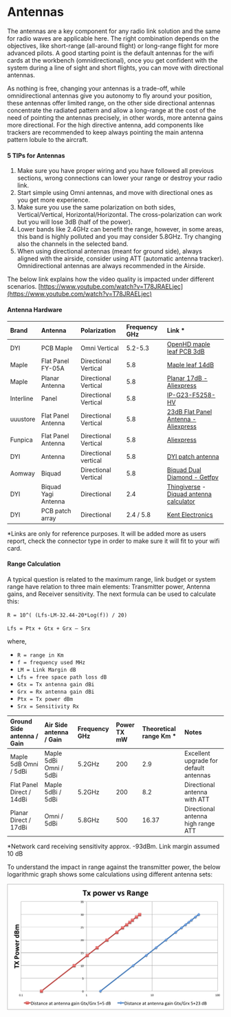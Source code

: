 # Antennas

The antennas are a key component for any radio link solution and the same for radio waves are applicable here. The right combination depends on the objectives, like short-range \(all-around flight\) or long-range flight for more advanced pilots. A good starting point is the default antennas for the wifi cards at the workbench \(omnidirectional\), once you get confident with the system during a line of sight and short flights, you can move with directional antennas.

As nothing is free, changing your antennas is a trade-off, while omnidirectional antennas give you autonomy to fly around your position, these antennas offer limited range, on the other side directional antennas concentrate the radiated pattern and allow a long-range at the cost of the need of pointing the antennas precisely, in other words, more antenna gains more directional. For the high directive antenna, add components like trackers are recommended to keep always pointing the main antenna pattern lobule to the aircraft.

####  

#### 5 TIPs for Antennas

1. Make sure you have proper wiring and you have followed all previous sections, wrong connections can lower your range or destroy your radio link.
2. Start simple using Omni antennas, and move with directional ones as you get more experience.
3. Make sure you use the same polarization on both sides, Vertical/Vertical, Horizontal/Horizontal. The cross-polarization can work but you will lose 3dB \(half of the power\).
4. Lower bands like 2.4GHz can benefit the range, however, in some areas, this band is highly polluted and you may consider 5.8GHz. Try changing also the channels in the selected band.
5. When using directional antennas \(meant for ground side\), always aligned with the airside, consider using ATT \(automatic antenna tracker\). Omnidirectional antennas are always recommended in the Airside.

The below link explains how the video quality is impacted under different scenarios. [https://www.youtube.com/watch?v=T78JRAELjec](https://www.youtube.com/watch?v=T78JRAELjec)

####  

#### Antenna Hardware

| Brand | Antenna | Polarization | Frequency GHz | Link \* |
| :--- | :--- | :--- | :--- | :--- |
| DYI | PCB Maple | Omni Vertical | 5.2-5.3 | [OpenHD maple leaf PCB 3dB](https://forum.openhdfpv.org/t/maple-leaf-pcb-antenna/460 ) |
| Maple | Flat Panel FY-05A | Directional Vertical | 5.8 | [Maple leaf 14dB](https://de.aliexpress.com/item/1005002363442414.html?spm=a2g0o.detail.1000060.1.503d7a06Df2DUH&gps-id=pcDetailBottomMoreThisSeller&scm=1007.13339.169870.0&scm_id=1007.13339.169870.0&scm-url=1007.13339.169870.0&pvid=30e1916d-79e8-4bfb-83ba-eef6777847aa&_t=gps-id:pcDetailBottomMoreThisSeller,scm-url:1007.13339.169870.0,pvid:30e1916d-79e8-4bfb-83ba-eef6777847aa,tpp_buckets:668%230%23131923%2335_668%230%23131923%2335_668%23888%233325%2315_668%23888%233325%2315_668%232846%238112%231997_668%235811%2327188%2383_668%232717%237558%23140_668%231000022185%231000066058%230_668%233468%2315612%23327_668%232846%238112%231997_668%235811%2327188%2383_668%232717%237558%23140_668%233164%239976%23381_668%233468%2315612%23327) |
| Maple | Planar Antenna | Directional Vertical | 5.8 | [Planar 17dB - Aliexpress](https://de.aliexpress.com/item/32989509234.html?spm=a2g0o.detail.1000014.1.61b153755LLnFy&gps-id=pcDetailBottomMoreOtherSeller&scm=1007.13338.192131.0&scm_id=1007.13338.192131.0&scm-url=1007.13338.192131.0&pvid=1dfa41c1-d87c-4da2-8620-67be3840574e&_t=gps-id:pcDetailBottomMoreOtherSeller,scm-url:1007.13338.192131.0,pvid:1dfa41c1-d87c-4da2-8620-67be3840574e,tpp_buckets:668%230%23131923%2378_668%23888%233325%2320_3338%230%23192131%230_3338%233142%239890%238_668%232846%238107%231934_668%232717%237565%23731_668%231000022185%231000066059%230_668%233422%2315392%23445) |
| Interline | Panel | Directional Vertical | 5.8 | [IP-G23-F5258-HV](https://interline.pl/antennas/PANEL-23-5.2-5.8GHz) |
| uuustore | Flat Panel Antenna | Directional Vertical | 5.8 | [23dB Flat Panel Antenna - Aliexpress](https://de.aliexpress.com/item/2020415914.html?spm=a2g0o.productlist.0.0.39846db3fR96Ke&algo_pvid=8beb6030-48f5-490c-b558-2b6aec776e76&algo_exp_id=8beb6030-48f5-490c-b558-2b6aec776e76-1) |
| Funpica | Flat Panel Antenna | Directional Vertical | 5.8 | [Aliexpress](https://de.aliexpress.com/item/4001180212973.html?spm=a2g0o.productlist.0.0.39846db3fR96Ke&algo_pvid=8beb6030-48f5-490c-b558-2b6aec776e76&algo_exp_id=8beb6030-48f5-490c-b558-2b6aec776e76-59) |
| DYI | Antenna | Directional vertical | 5.8 | [DYI patch antenna](http://maj.pavlin.si/2020/07/25/diy-58-ghz-fpv-patch-antenna/) |
| Aomway | Biquad | Directional Vertical | 5.8 | [Biquad Dual Diamond - Getfpv](https://www.getfpv.com/aomway-biquad-sma-5-8ghz-dual-diamond-directional-antenna.html) |
| DYI | Biquad Yagi Antenna | Directional | 2.4 |  [Thingiverse](https://www.thingiverse.com/thing:1720696) - [Diquad antenna calculator](https://www.changpuak.ch/electronics/bi_quad_antenna_designer.php) |
| DYI | PCB patch array | Directional | 2.4 / 5.8 | [Kent Electronics](http://www.wa5vjb.com/products6.html) |

\*Links are only for reference purposes. It will be added more as users report, check the connector type in order to make sure it will fit to your wifi card.

####  

#### Range Calculation

A typical question is related to the maximum range, link budget or system range have relation to three main elements: Transmitter power, Antenna gains, and Receiver sensitivity. The next formula can be used to calculate this:

`R = 10^( (Lfs-LM-32.44-20*Log(f)) / 20)`

`Lfs = Ptx + Gtx + Grx – Srx`

where,

* `R = range in Km`
* `f = frequency used MHz`
* `LM = Link Margin dB`
* `Lfs = free space path loss dB`
* `Gtx = Tx antenna gain dBi`
* `Grx = Rx antenna gain dBi`
* `Ptx = Tx power dBm`
* `Srx = Sensitivity Rx`

| Ground Side antenna / Gain | Air Side antenna / Gain | Frequency GHz | Power TX mW | Theoretical range Km \* | Notes |
| :--- | :--- | :--- | :--- | :--- | :--- |
| Maple 5dB Omni / 5dBi | Maple 5dBi Omni / 5dBi | 5.2GHz | 200 | 2.9 | Excellent upgrade for default antennas |
| Flat Panel Direct / 14dBi | Maple 5dBi / 5dBi | 5.2GHz | 200 | 8.2 | Directional antenna with ATT |
| Planar Direct / 17dBi | Omni / 5dBi | 5.8GHz | 500 | 16.37 | Directional antenna high range ATT |

\*Network card receiving sensitivity approx. -93dBm. Link margin assumed 10 dB

To understand the impact in range against the transmitter power, the below logarithmic graph shows some calculations using different antenna sets:

![range vs power graph](https://github.com/Andres-160/Open.HD/raw/master/wiki-content/Community_Pictures/FPV%20range.png)

